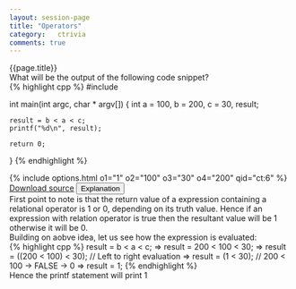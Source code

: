 ```yaml
---
layout: session-page
title: "Operators"
category:	ctrivia
comments: true
---
```


<div class="session-title">
	{{page.title}}
</div>

<section>
<div class="question">
	<div class="para">What will be the output of the following code snippet?</div>
{% highlight cpp %}
#include <stdio.h>

int main(int argc, char * argv[]) {
	int a = 100, b = 200, c = 30, result;

	result = b < a < c;
	printf("%d\n", result);

	return 0;
}
{% endhighlight %}
</div>
<div class="options">
{% include options.html o1="1" o2="100" o3="30" o4="200" qid="ct:6" %}
</div>
<div class="explanation">
	<div class="actions text-right">
		<a href="{{ "/files/ctrivia/ct6.c" | prepend: site.baseurl }}" class="btn link-button">Download source</a>
		<button class="btn link-button explanation-button">Explanation</button>
	</div>
	<div class="explanation-content">
		<div class="para">
		First point to note is that the return value of a expression containing a relational operator is <emphasis class="code">1</emphasis> or <emphasis class="code">0</emphasis>, depending on its truth value. Hence if an expression with relation operator is true then the resultant value will be <emphasis class="bold">1</emphasis> otherwise it will be <emphasis class="bold">0</emphasis>.
		</div>
		<div class="para">
			Building on aobve idea, let us see how the expression is evaluated:
		</div>
{% highlight cpp %}
		result = b < a < c;
	=>	result = 200 < 100 < 30;
	=>	result = ((200 < 100) < 30);	// Left to right evaluation
	=>	result = (1 < 30);				// 200 < 100 -> FALSE -> 0
	=>	result = 1;
{% endhighlight %}
<div class="para">Hence the printf statement will print <emphasis class="code">1</emphasis>
</div>
</div>
</div>
</section>